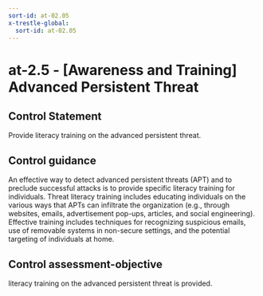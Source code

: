 ```yaml
---
sort-id: at-02.05
x-trestle-global:
  sort-id: at-02.05
---
```


# at-2.5 - \[Awareness and Training\] Advanced Persistent Threat

## Control Statement

Provide literacy training on the advanced persistent threat.

## Control guidance

An effective way to detect advanced persistent threats (APT) and to preclude successful attacks is to provide specific literacy training for individuals. Threat literacy training includes educating individuals on the various ways that APTs can infiltrate the organization (e.g., through websites, emails, advertisement pop-ups, articles, and social engineering). Effective training includes techniques for recognizing suspicious emails, use of removable systems in non-secure settings, and the potential targeting of individuals at home.

## Control assessment-objective

literacy training on the advanced persistent threat is provided.
